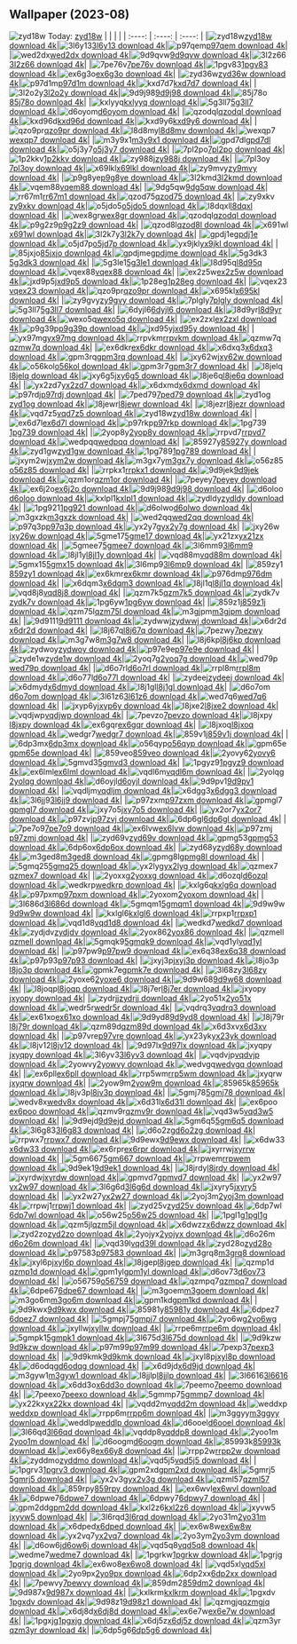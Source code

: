 ## Wallpaper (2023-08)
![zyd18w](https://w.wallhaven.cc/full/zy/wallhaven-zyd18w.jpg) Today: [zyd18w](https://th.wallhaven.cc/small/zy/zyd18w.jpg)
|      |      |      |
| :----: | :----: | :----: |
|![zyd18w](https://th.wallhaven.cc/small/zy/zyd18w.jpg)[zyd18w download 4k](https://wallhaven.cc/w/zyd18w)|![3l6y13](https://th.wallhaven.cc/small/3l/3l6y13.jpg)[3l6y13 download 4k](https://wallhaven.cc/w/3l6y13)|![p97qem](https://th.wallhaven.cc/small/p9/p97qem.jpg)[p97qem download 4k](https://wallhaven.cc/w/p97qem)|
|![wed2dx](https://th.wallhaven.cc/small/we/wed2dx.jpg)[wed2dx download 4k](https://wallhaven.cc/w/wed2dx)|![9d9qvw](https://th.wallhaven.cc/small/9d/9d9qvw.jpg)[9d9qvw download 4k](https://wallhaven.cc/w/9d9qvw)|![3l2z66](https://th.wallhaven.cc/small/3l/3l2z66.jpg)[3l2z66 download 4k](https://wallhaven.cc/w/3l2z66)|
|![7pe76v](https://th.wallhaven.cc/small/7p/7pe76v.jpg)[7pe76v download 4k](https://wallhaven.cc/w/7pe76v)|![1pgv83](https://th.wallhaven.cc/small/1p/1pgv83.jpg)[1pgv83 download 4k](https://wallhaven.cc/w/1pgv83)|![ex6g3o](https://th.wallhaven.cc/small/ex/ex6g3o.jpg)[ex6g3o download 4k](https://wallhaven.cc/w/ex6g3o)|
|![zyd36w](https://th.wallhaven.cc/small/zy/zyd36w.jpg)[zyd36w download 4k](https://wallhaven.cc/w/zyd36w)|![p97d1m](https://th.wallhaven.cc/small/p9/p97d1m.jpg)[p97d1m download 4k](https://wallhaven.cc/w/p97d1m)|![kxd7d7](https://th.wallhaven.cc/small/kx/kxd7d7.jpg)[kxd7d7 download 4k](https://wallhaven.cc/w/kxd7d7)|
|![3l2o2y](https://th.wallhaven.cc/small/3l/3l2o2y.jpg)[3l2o2y download 4k](https://wallhaven.cc/w/3l2o2y)|![9d9j98](https://th.wallhaven.cc/small/9d/9d9j98.jpg)[9d9j98 download 4k](https://wallhaven.cc/w/9d9j98)|![85j78o](https://th.wallhaven.cc/small/85/85j78o.jpg)[85j78o download 4k](https://wallhaven.cc/w/85j78o)|
|![kxlyyq](https://th.wallhaven.cc/small/kx/kxlyyq.jpg)[kxlyyq download 4k](https://wallhaven.cc/w/kxlyyq)|![5g3ll7](https://th.wallhaven.cc/small/5g/5g3ll7.jpg)[5g3ll7 download 4k](https://wallhaven.cc/w/5g3ll7)|![d6oyom](https://th.wallhaven.cc/small/d6/d6oyom.jpg)[d6oyom download 4k](https://wallhaven.cc/w/d6oyom)|
|![qzodql](https://th.wallhaven.cc/small/qz/qzodql.jpg)[qzodql download 4k](https://wallhaven.cc/w/qzodql)|![kxd96d](https://th.wallhaven.cc/small/kx/kxd96d.jpg)[kxd96d download 4k](https://wallhaven.cc/w/kxd96d)|![kxd9y6](https://th.wallhaven.cc/small/kx/kxd9y6.jpg)[kxd9y6 download 4k](https://wallhaven.cc/w/kxd9y6)|
|![qzo9pr](https://th.wallhaven.cc/small/qz/qzo9pr.jpg)[qzo9pr download 4k](https://wallhaven.cc/w/qzo9pr)|![l8d8my](https://th.wallhaven.cc/small/l8/l8d8my.jpg)[l8d8my download 4k](https://wallhaven.cc/w/l8d8my)|![wexqp7](https://th.wallhaven.cc/small/we/wexqp7.jpg)[wexqp7 download 4k](https://wallhaven.cc/w/wexqp7)|
|![m3y9x1](https://th.wallhaven.cc/small/m3/m3y9x1.jpg)[m3y9x1 download 4k](https://wallhaven.cc/w/m3y9x1)|![gpd7dl](https://th.wallhaven.cc/small/gp/gpd7dl.jpg)[gpd7dl download 4k](https://wallhaven.cc/w/gpd7dl)|![o5j3y7](https://th.wallhaven.cc/small/o5/o5j3y7.jpg)[o5j3y7 download 4k](https://wallhaven.cc/w/o5j3y7)|
|![7pl2po](https://th.wallhaven.cc/small/7p/7pl2po.jpg)[7pl2po download 4k](https://wallhaven.cc/w/7pl2po)|![1p2kkv](https://th.wallhaven.cc/small/1p/1p2kkv.jpg)[1p2kkv download 4k](https://wallhaven.cc/w/1p2kkv)|![zy988j](https://th.wallhaven.cc/small/zy/zy988j.jpg)[zy988j download 4k](https://wallhaven.cc/w/zy988j)|
|![7pl3oy](https://th.wallhaven.cc/small/7p/7pl3oy.jpg)[7pl3oy download 4k](https://wallhaven.cc/w/7pl3oy)|![x69lkl](https://th.wallhaven.cc/small/x6/x69lkl.jpg)[x69lkl download 4k](https://wallhaven.cc/w/x69lkl)|![zy9mvy](https://th.wallhaven.cc/small/zy/zy9mvy.jpg)[zy9mvy download 4k](https://wallhaven.cc/w/zy9mvy)|
|![p9g8ye](https://th.wallhaven.cc/small/p9/p9g8ye.jpg)[p9g8ye download 4k](https://wallhaven.cc/w/p9g8ye)|![3l2kmd](https://th.wallhaven.cc/small/3l/3l2kmd.jpg)[3l2kmd download 4k](https://wallhaven.cc/w/3l2kmd)|![vqem88](https://th.wallhaven.cc/small/vq/vqem88.jpg)[vqem88 download 4k](https://wallhaven.cc/w/vqem88)|
|![9dg5qw](https://th.wallhaven.cc/small/9d/9dg5qw.jpg)[9dg5qw download 4k](https://wallhaven.cc/w/9dg5qw)|![rr67m1](https://th.wallhaven.cc/small/rr/rr67m1.jpg)[rr67m1 download 4k](https://wallhaven.cc/w/rr67m1)|![qzod75](https://th.wallhaven.cc/small/qz/qzod75.jpg)[qzod75 download 4k](https://wallhaven.cc/w/qzod75)|
|![zy9xkv](https://th.wallhaven.cc/small/zy/zy9xkv.jpg)[zy9xkv download 4k](https://wallhaven.cc/w/zy9xkv)|![o5jdo5](https://th.wallhaven.cc/small/o5/o5jdo5.jpg)[o5jdo5 download 4k](https://wallhaven.cc/w/o5jdo5)|![l8dqxl](https://th.wallhaven.cc/small/l8/l8dqxl.jpg)[l8dqxl download 4k](https://wallhaven.cc/w/l8dqxl)|
|![wex8gr](https://th.wallhaven.cc/small/we/wex8gr.jpg)[wex8gr download 4k](https://wallhaven.cc/w/wex8gr)|![qzodql](https://th.wallhaven.cc/small/qz/qzodql.jpg)[qzodql download 4k](https://wallhaven.cc/w/qzodql)|![p9g2z9](https://th.wallhaven.cc/small/p9/p9g2z9.jpg)[p9g2z9 download 4k](https://wallhaven.cc/w/p9g2z9)|
|![qzod8l](https://th.wallhaven.cc/small/qz/qzod8l.jpg)[qzod8l download 4k](https://wallhaven.cc/w/qzod8l)|![x691wl](https://th.wallhaven.cc/small/x6/x691wl.jpg)[x691wl download 4k](https://wallhaven.cc/w/x691wl)|![3l2k7y](https://th.wallhaven.cc/small/3l/3l2k7y.jpg)[3l2k7y download 4k](https://wallhaven.cc/w/3l2k7y)|
|![gpdj1e](https://th.wallhaven.cc/small/gp/gpdj1e.jpg)[gpdj1e download 4k](https://wallhaven.cc/w/gpdj1e)|![o5jd7p](https://th.wallhaven.cc/small/o5/o5jd7p.jpg)[o5jd7p download 4k](https://wallhaven.cc/w/o5jd7p)|![yx9jkl](https://th.wallhaven.cc/small/yx/yx9jkl.jpg)[yx9jkl download 4k](https://wallhaven.cc/w/yx9jkl)|
|![85jxjo](https://th.wallhaven.cc/small/85/85jxjo.jpg)[85jxjo download 4k](https://wallhaven.cc/w/85jxjo)|![gpdjme](https://th.wallhaven.cc/small/gp/gpdjme.jpg)[gpdjme download 4k](https://wallhaven.cc/w/gpdjme)|![5g3dk3](https://th.wallhaven.cc/small/5g/5g3dk3.jpg)[5g3dk3 download 4k](https://wallhaven.cc/w/5g3dk3)|
|![5g3le1](https://th.wallhaven.cc/small/5g/5g3le1.jpg)[5g3le1 download 4k](https://wallhaven.cc/w/5g3le1)|![l8d95q](https://th.wallhaven.cc/small/l8/l8d95q.jpg)[l8d95q download 4k](https://wallhaven.cc/w/l8d95q)|![vqex88](https://th.wallhaven.cc/small/vq/vqex88.jpg)[vqex88 download 4k](https://wallhaven.cc/w/vqex88)|
|![ex2z5w](https://th.wallhaven.cc/small/ex/ex2z5w.jpg)[ex2z5w download 4k](https://wallhaven.cc/w/ex2z5w)|![jxd9p5](https://th.wallhaven.cc/small/jx/jxd9p5.jpg)[jxd9p5 download 4k](https://wallhaven.cc/w/jxd9p5)|![1p28eg](https://th.wallhaven.cc/small/1p/1p28eg.jpg)[1p28eg download 4k](https://wallhaven.cc/w/1p28eg)|
|![vqex23](https://th.wallhaven.cc/small/vq/vqex23.jpg)[vqex23 download 4k](https://wallhaven.cc/w/vqex23)|![qzo9pr](https://th.wallhaven.cc/small/qz/qzo9pr.jpg)[qzo9pr download 4k](https://wallhaven.cc/w/qzo9pr)|![x695kl](https://th.wallhaven.cc/small/x6/x695kl.jpg)[x695kl download 4k](https://wallhaven.cc/w/x695kl)|
|![zy9gvy](https://th.wallhaven.cc/small/zy/zy9gvy.jpg)[zy9gvy download 4k](https://wallhaven.cc/w/zy9gvy)|![7plgly](https://th.wallhaven.cc/small/7p/7plgly.jpg)[7plgly download 4k](https://wallhaven.cc/w/7plgly)|![5g3ll7](https://th.wallhaven.cc/small/5g/5g3ll7.jpg)[5g3ll7 download 4k](https://wallhaven.cc/w/5g3ll7)|
|![6dyjl6](https://th.wallhaven.cc/small/6d/6dyjl6.jpg)[6dyjl6 download 4k](https://wallhaven.cc/w/6dyjl6)|![l8d9yr](https://th.wallhaven.cc/small/l8/l8d9yr.jpg)[l8d9yr download 4k](https://wallhaven.cc/w/l8d9yr)|![wexo5q](https://th.wallhaven.cc/small/we/wexo5q.jpg)[wexo5q download 4k](https://wallhaven.cc/w/wexo5q)|
|![ex2zxl](https://th.wallhaven.cc/small/ex/ex2zxl.jpg)[ex2zxl download 4k](https://wallhaven.cc/w/ex2zxl)|![p9g39p](https://th.wallhaven.cc/small/p9/p9g39p.jpg)[p9g39p download 4k](https://wallhaven.cc/w/p9g39p)|![jxd95y](https://th.wallhaven.cc/small/jx/jxd95y.jpg)[jxd95y download 4k](https://wallhaven.cc/w/jxd95y)|
|![yx97mg](https://th.wallhaven.cc/small/yx/yx97mg.jpg)[yx97mg download 4k](https://wallhaven.cc/w/yx97mg)|![rrpvkm](https://th.wallhaven.cc/small/rr/rrpvkm.jpg)[rrpvkm download 4k](https://wallhaven.cc/w/rrpvkm)|![qzmw7q](https://th.wallhaven.cc/small/qz/qzmw7q.jpg)[qzmw7q download 4k](https://wallhaven.cc/w/qzmw7q)|
|![ex6dkr](https://th.wallhaven.cc/small/ex/ex6dkr.jpg)[ex6dkr download 4k](https://wallhaven.cc/w/ex6dkr)|![x6dxq3](https://th.wallhaven.cc/small/x6/x6dxq3.jpg)[x6dxq3 download 4k](https://wallhaven.cc/w/x6dxq3)|![gpm3rq](https://th.wallhaven.cc/small/gp/gpm3rq.jpg)[gpm3rq download 4k](https://wallhaven.cc/w/gpm3rq)|
|![jxy62w](https://th.wallhaven.cc/small/jx/jxy62w.jpg)[jxy62w download 4k](https://wallhaven.cc/w/jxy62w)|![o56kol](https://th.wallhaven.cc/small/o5/o56kol.jpg)[o56kol download 4k](https://wallhaven.cc/w/o56kol)|![gpm3r7](https://th.wallhaven.cc/small/gp/gpm3r7.jpg)[gpm3r7 download 4k](https://wallhaven.cc/w/gpm3r7)|
|![l8jelq](https://th.wallhaven.cc/small/l8/l8jelq.jpg)[l8jelq download 4k](https://wallhaven.cc/w/l8jelq)|![jxy6g5](https://th.wallhaven.cc/small/jx/jxy6g5.jpg)[jxy6g5 download 4k](https://wallhaven.cc/w/jxy6g5)|![l8je6q](https://th.wallhaven.cc/small/l8/l8je6q.jpg)[l8je6q download 4k](https://wallhaven.cc/w/l8je6q)|
|![yx2zd7](https://th.wallhaven.cc/small/yx/yx2zd7.jpg)[yx2zd7 download 4k](https://wallhaven.cc/w/yx2zd7)|![x6dxmd](https://th.wallhaven.cc/small/x6/x6dxmd.jpg)[x6dxmd download 4k](https://wallhaven.cc/w/x6dxmd)|![p97rdj](https://th.wallhaven.cc/small/p9/p97rdj.jpg)[p97rdj download 4k](https://wallhaven.cc/w/p97rdj)|
|![7ped79](https://th.wallhaven.cc/small/7p/7ped79.jpg)[7ped79 download 4k](https://wallhaven.cc/w/7ped79)|![zyd1og](https://th.wallhaven.cc/small/zy/zyd1og.jpg)[zyd1og download 4k](https://wallhaven.cc/w/zyd1og)|![l8jewr](https://th.wallhaven.cc/small/l8/l8jewr.jpg)[l8jewr download 4k](https://wallhaven.cc/w/l8jewr)|
|![l8jezr](https://th.wallhaven.cc/small/l8/l8jezr.jpg)[l8jezr download 4k](https://wallhaven.cc/w/l8jezr)|![vqd7z5](https://th.wallhaven.cc/small/vq/vqd7z5.jpg)[vqd7z5 download 4k](https://wallhaven.cc/w/vqd7z5)|![zyd18w](https://th.wallhaven.cc/small/zy/zyd18w.jpg)[zyd18w download 4k](https://wallhaven.cc/w/zyd18w)|
|![ex6d7l](https://th.wallhaven.cc/small/ex/ex6d7l.jpg)[ex6d7l download 4k](https://wallhaven.cc/w/ex6d7l)|![p97rkp](https://th.wallhaven.cc/small/p9/p97rkp.jpg)[p97rkp download 4k](https://wallhaven.cc/w/p97rkp)|![1pg739](https://th.wallhaven.cc/small/1p/1pg739.jpg)[1pg739 download 4k](https://wallhaven.cc/w/1pg739)|
|![2yop8y](https://th.wallhaven.cc/small/2y/2yop8y.jpg)[2yop8y download 4k](https://wallhaven.cc/w/2yop8y)|![rrpvd7](https://th.wallhaven.cc/small/rr/rrpvd7.jpg)[rrpvd7 download 4k](https://wallhaven.cc/w/rrpvd7)|![wedpqq](https://th.wallhaven.cc/small/we/wedpqq.jpg)[wedpqq download 4k](https://wallhaven.cc/w/wedpqq)|
|![85927y](https://th.wallhaven.cc/small/85/85927y.jpg)[85927y download 4k](https://wallhaven.cc/w/85927y)|![zyd1gw](https://th.wallhaven.cc/small/zy/zyd1gw.jpg)[zyd1gw download 4k](https://wallhaven.cc/w/zyd1gw)|![1pg789](https://th.wallhaven.cc/small/1p/1pg789.jpg)[1pg789 download 4k](https://wallhaven.cc/w/1pg789)|
|![jxym2w](https://th.wallhaven.cc/small/jx/jxym2w.jpg)[jxym2w download 4k](https://wallhaven.cc/w/jxym2w)|![m3gx7y](https://th.wallhaven.cc/small/m3/m3gx7y.jpg)[m3gx7y download 4k](https://wallhaven.cc/w/m3gx7y)|![o56z85](https://th.wallhaven.cc/small/o5/o56z85.jpg)[o56z85 download 4k](https://wallhaven.cc/w/o56z85)|
|![rrpkx1](https://th.wallhaven.cc/small/rr/rrpkx1.jpg)[rrpkx1 download 4k](https://wallhaven.cc/w/rrpkx1)|![9d9jek](https://th.wallhaven.cc/small/9d/9d9jek.jpg)[9d9jek download 4k](https://wallhaven.cc/w/9d9jek)|![qzm1or](https://th.wallhaven.cc/small/qz/qzm1or.jpg)[qzm1or download 4k](https://wallhaven.cc/w/qzm1or)|
|![7peyey](https://th.wallhaven.cc/small/7p/7peyey.jpg)[7peyey download 4k](https://wallhaven.cc/w/7peyey)|![ex6j2o](https://th.wallhaven.cc/small/ex/ex6j2o.jpg)[ex6j2o download 4k](https://wallhaven.cc/w/ex6j2o)|![9d9j98](https://th.wallhaven.cc/small/9d/9d9j98.jpg)[9d9j98 download 4k](https://wallhaven.cc/w/9d9j98)|
|![d6oloo](https://th.wallhaven.cc/small/d6/d6oloo.jpg)[d6oloo download 4k](https://wallhaven.cc/w/d6oloo)|![kxlpl1](https://th.wallhaven.cc/small/kx/kxlpl1.jpg)[kxlpl1 download 4k](https://wallhaven.cc/w/kxlpl1)|![zydldy](https://th.wallhaven.cc/small/zy/zydldy.jpg)[zydldy download 4k](https://wallhaven.cc/w/zydldy)|
|![1pg921](https://th.wallhaven.cc/small/1p/1pg921.jpg)[1pg921 download 4k](https://wallhaven.cc/w/1pg921)|![d6olwo](https://th.wallhaven.cc/small/d6/d6olwo.jpg)[d6olwo download 4k](https://wallhaven.cc/w/d6olwo)|![m3gxzk](https://th.wallhaven.cc/small/m3/m3gxzk.jpg)[m3gxzk download 4k](https://wallhaven.cc/w/m3gxzk)|
|![wed2qq](https://th.wallhaven.cc/small/we/wed2qq.jpg)[wed2qq download 4k](https://wallhaven.cc/w/wed2qq)|![p97q3p](https://th.wallhaven.cc/small/p9/p97q3p.jpg)[p97q3p download 4k](https://wallhaven.cc/w/p97q3p)|![yx2y7g](https://th.wallhaven.cc/small/yx/yx2y7g.jpg)[yx2y7g download 4k](https://wallhaven.cc/w/yx2y7g)|
|![jxy26w](https://th.wallhaven.cc/small/jx/jxy26w.jpg)[jxy26w download 4k](https://wallhaven.cc/w/jxy26w)|![5gme17](https://th.wallhaven.cc/small/5g/5gme17.jpg)[5gme17 download 4k](https://wallhaven.cc/w/5gme17)|![yx21zx](https://th.wallhaven.cc/small/yx/yx21zx.jpg)[yx21zx download 4k](https://wallhaven.cc/w/yx21zx)|
|![5gmee7](https://th.wallhaven.cc/small/5g/5gmee7.jpg)[5gmee7 download 4k](https://wallhaven.cc/w/5gmee7)|![3l6mm9](https://th.wallhaven.cc/small/3l/3l6mm9.jpg)[3l6mm9 download 4k](https://wallhaven.cc/w/3l6mm9)|![l8jl1y](https://th.wallhaven.cc/small/l8/l8jl1y.jpg)[l8jl1y download 4k](https://wallhaven.cc/w/l8jl1y)|
|![vqd88m](https://th.wallhaven.cc/small/vq/vqd88m.jpg)[vqd88m download 4k](https://wallhaven.cc/w/vqd88m)|![5gmx15](https://th.wallhaven.cc/small/5g/5gmx15.jpg)[5gmx15 download 4k](https://wallhaven.cc/w/5gmx15)|![3l6mp9](https://th.wallhaven.cc/small/3l/3l6mp9.jpg)[3l6mp9 download 4k](https://wallhaven.cc/w/3l6mp9)|
|![859zy1](https://th.wallhaven.cc/small/85/859zy1.jpg)[859zy1 download 4k](https://wallhaven.cc/w/859zy1)|![ex6kmr](https://th.wallhaven.cc/small/ex/ex6kmr.jpg)[ex6kmr download 4k](https://wallhaven.cc/w/ex6kmr)|![p976dm](https://th.wallhaven.cc/small/p9/p976dm.jpg)[p976dm download 4k](https://wallhaven.cc/w/p976dm)|
|![x6dqm3](https://th.wallhaven.cc/small/x6/x6dqm3.jpg)[x6dqm3 download 4k](https://wallhaven.cc/w/x6dqm3)|![l8jl1q](https://th.wallhaven.cc/small/l8/l8jl1q.jpg)[l8jl1q download 4k](https://wallhaven.cc/w/l8jl1q)|![vqd8j8](https://th.wallhaven.cc/small/vq/vqd8j8.jpg)[vqd8j8 download 4k](https://wallhaven.cc/w/vqd8j8)|
|![qzm7k5](https://th.wallhaven.cc/small/qz/qzm7k5.jpg)[qzm7k5 download 4k](https://wallhaven.cc/w/qzm7k5)|![zydk7v](https://th.wallhaven.cc/small/zy/zydk7v.jpg)[zydk7v download 4k](https://wallhaven.cc/w/zydk7v)|![1pg6yw](https://th.wallhaven.cc/small/1p/1pg6yw.jpg)[1pg6yw download 4k](https://wallhaven.cc/w/1pg6yw)|
|![859z1j](https://th.wallhaven.cc/small/85/859z1j.jpg)[859z1j download 4k](https://wallhaven.cc/w/859z1j)|![qzm75l](https://th.wallhaven.cc/small/qz/qzm75l.jpg)[qzm75l download 4k](https://wallhaven.cc/w/qzm75l)|![m3gjpm](https://th.wallhaven.cc/small/m3/m3gjpm.jpg)[m3gjpm download 4k](https://wallhaven.cc/w/m3gjpm)|
|![9d9111](https://th.wallhaven.cc/small/9d/9d9111.jpg)[9d9111 download 4k](https://wallhaven.cc/w/9d9111)|![zydwwj](https://th.wallhaven.cc/small/zy/zydwwj.jpg)[zydwwj download 4k](https://wallhaven.cc/w/zydwwj)|![x6dr2d](https://th.wallhaven.cc/small/x6/x6dr2d.jpg)[x6dr2d download 4k](https://wallhaven.cc/w/x6dr2d)|
|![l8j67q](https://th.wallhaven.cc/small/l8/l8j67q.jpg)[l8j67q download 4k](https://wallhaven.cc/w/l8j67q)|![7pezwy](https://th.wallhaven.cc/small/7p/7pezwy.jpg)[7pezwy download 4k](https://wallhaven.cc/w/7pezwy)|![m3g7w8](https://th.wallhaven.cc/small/m3/m3g7w8.jpg)[m3g7w8 download 4k](https://wallhaven.cc/w/m3g7w8)|
|![l8j6kp](https://th.wallhaven.cc/small/l8/l8j6kp.jpg)[l8j6kp download 4k](https://wallhaven.cc/w/l8j6kp)|![zydwoy](https://th.wallhaven.cc/small/zy/zydwoy.jpg)[zydwoy download 4k](https://wallhaven.cc/w/zydwoy)|![p97e9e](https://th.wallhaven.cc/small/p9/p97e9e.jpg)[p97e9e download 4k](https://wallhaven.cc/w/p97e9e)|
|![zyde1w](https://th.wallhaven.cc/small/zy/zyde1w.jpg)[zyde1w download 4k](https://wallhaven.cc/w/zyde1w)|![2yoq7g](https://th.wallhaven.cc/small/2y/2yoq7g.jpg)[2yoq7g download 4k](https://wallhaven.cc/w/2yoq7g)|![wed79p](https://th.wallhaven.cc/small/we/wed79p.jpg)[wed79p download 4k](https://wallhaven.cc/w/wed79p)|
|![d6o7rl](https://th.wallhaven.cc/small/d6/d6o7rl.jpg)[d6o7rl download 4k](https://wallhaven.cc/w/d6o7rl)|![rrpl8m](https://th.wallhaven.cc/small/rr/rrpl8m.jpg)[rrpl8m download 4k](https://wallhaven.cc/w/rrpl8m)|![d6o77l](https://th.wallhaven.cc/small/d6/d6o77l.jpg)[d6o77l download 4k](https://wallhaven.cc/w/d6o77l)|
|![zydeej](https://th.wallhaven.cc/small/zy/zydeej.jpg)[zydeej download 4k](https://wallhaven.cc/w/zydeej)|![x6dmyd](https://th.wallhaven.cc/small/x6/x6dmyd.jpg)[x6dmyd download 4k](https://wallhaven.cc/w/x6dmyd)|![l8j1gl](https://th.wallhaven.cc/small/l8/l8j1gl.jpg)[l8j1gl download 4k](https://wallhaven.cc/w/l8j1gl)|
|![d6o7om](https://th.wallhaven.cc/small/d6/d6o7om.jpg)[d6o7om download 4k](https://wallhaven.cc/w/d6o7om)|![3l61z6](https://th.wallhaven.cc/small/3l/3l61z6.jpg)[3l61z6 download 4k](https://wallhaven.cc/w/3l61z6)|![wed7q6](https://th.wallhaven.cc/small/we/wed7q6.jpg)[wed7q6 download 4k](https://wallhaven.cc/w/wed7q6)|
|![jxyp6y](https://th.wallhaven.cc/small/jx/jxyp6y.jpg)[jxyp6y download 4k](https://wallhaven.cc/w/jxyp6y)|![l8jxe2](https://th.wallhaven.cc/small/l8/l8jxe2.jpg)[l8jxe2 download 4k](https://wallhaven.cc/w/l8jxe2)|![vqdjwp](https://th.wallhaven.cc/small/vq/vqdjwp.jpg)[vqdjwp download 4k](https://wallhaven.cc/w/vqdjwp)|
|![7pevzo](https://th.wallhaven.cc/small/7p/7pevzo.jpg)[7pevzo download 4k](https://wallhaven.cc/w/7pevzo)|![l8jxpy](https://th.wallhaven.cc/small/l8/l8jxpy.jpg)[l8jxpy download 4k](https://wallhaven.cc/w/l8jxpy)|![ex6gqr](https://th.wallhaven.cc/small/ex/ex6gqr.jpg)[ex6gqr download 4k](https://wallhaven.cc/w/ex6gqr)|
|![l8jxoq](https://th.wallhaven.cc/small/l8/l8jxoq.jpg)[l8jxoq download 4k](https://wallhaven.cc/w/l8jxoq)|![wedgr7](https://th.wallhaven.cc/small/we/wedgr7.jpg)[wedgr7 download 4k](https://wallhaven.cc/w/wedgr7)|![859v1j](https://th.wallhaven.cc/small/85/859v1j.jpg)[859v1j download 4k](https://wallhaven.cc/w/859v1j)|
|![6dp3mx](https://th.wallhaven.cc/small/6d/6dp3mx.jpg)[6dp3mx download 4k](https://wallhaven.cc/w/6dp3mx)|![o56qyp](https://th.wallhaven.cc/small/o5/o56qyp.jpg)[o56qyp download 4k](https://wallhaven.cc/w/o56qyp)|![gpm65e](https://th.wallhaven.cc/small/gp/gpm65e.jpg)[gpm65e download 4k](https://wallhaven.cc/w/gpm65e)|
|![859veo](https://th.wallhaven.cc/small/85/859veo.jpg)[859veo download 4k](https://wallhaven.cc/w/859veo)|![2yovy6](https://th.wallhaven.cc/small/2y/2yovy6.jpg)[2yovy6 download 4k](https://wallhaven.cc/w/2yovy6)|![5gmvd3](https://th.wallhaven.cc/small/5g/5gmvd3.jpg)[5gmvd3 download 4k](https://wallhaven.cc/w/5gmvd3)|
|![1pgyz9](https://th.wallhaven.cc/small/1p/1pgyz9.jpg)[1pgyz9 download 4k](https://wallhaven.cc/w/1pgyz9)|![ex6lml](https://th.wallhaven.cc/small/ex/ex6lml.jpg)[ex6lml download 4k](https://wallhaven.cc/w/ex6lml)|![vqdl6m](https://th.wallhaven.cc/small/vq/vqdl6m.jpg)[vqdl6m download 4k](https://wallhaven.cc/w/vqdl6m)|
|![2yolqg](https://th.wallhaven.cc/small/2y/2yolqg.jpg)[2yolqg download 4k](https://wallhaven.cc/w/2yolqg)|![d6oyjl](https://th.wallhaven.cc/small/d6/d6oyjl.jpg)[d6oyjl download 4k](https://wallhaven.cc/w/d6oyjl)|![9d9pv1](https://th.wallhaven.cc/small/9d/9d9pv1.jpg)[9d9pv1 download 4k](https://wallhaven.cc/w/9d9pv1)|
|![vqdljm](https://th.wallhaven.cc/small/vq/vqdljm.jpg)[vqdljm download 4k](https://wallhaven.cc/w/vqdljm)|![x6dgg3](https://th.wallhaven.cc/small/x6/x6dgg3.jpg)[x6dgg3 download 4k](https://wallhaven.cc/w/x6dgg3)|![3l6jj9](https://th.wallhaven.cc/small/3l/3l6jj9.jpg)[3l6jj9 download 4k](https://wallhaven.cc/w/3l6jj9)|
|![p97zxm](https://th.wallhaven.cc/small/p9/p97zxm.jpg)[p97zxm download 4k](https://wallhaven.cc/w/p97zxm)|![gpmgl7](https://th.wallhaven.cc/small/gp/gpmgl7.jpg)[gpmgl7 download 4k](https://wallhaven.cc/w/gpmgl7)|![jxy7o5](https://th.wallhaven.cc/small/jx/jxy7o5.jpg)[jxy7o5 download 4k](https://wallhaven.cc/w/jxy7o5)|
|![yx2or7](https://th.wallhaven.cc/small/yx/yx2or7.jpg)[yx2or7 download 4k](https://wallhaven.cc/w/yx2or7)|![p97zvj](https://th.wallhaven.cc/small/p9/p97zvj.jpg)[p97zvj download 4k](https://wallhaven.cc/w/p97zvj)|![6dp6gl](https://th.wallhaven.cc/small/6d/6dp6gl.jpg)[6dp6gl download 4k](https://wallhaven.cc/w/6dp6gl)|
|![7pe7o9](https://th.wallhaven.cc/small/7p/7pe7o9.jpg)[7pe7o9 download 4k](https://wallhaven.cc/w/7pe7o9)|![ex6lvw](https://th.wallhaven.cc/small/ex/ex6lvw.jpg)[ex6lvw download 4k](https://wallhaven.cc/w/ex6lvw)|![p97zmj](https://th.wallhaven.cc/small/p9/p97zmj.jpg)[p97zmj download 4k](https://wallhaven.cc/w/p97zmj)|
|![zyd69v](https://th.wallhaven.cc/small/zy/zyd69v.jpg)[zyd69v download 4k](https://wallhaven.cc/w/zyd69v)|![gpmg53](https://th.wallhaven.cc/small/gp/gpmg53.jpg)[gpmg53 download 4k](https://wallhaven.cc/w/gpmg53)|![6dp6ox](https://th.wallhaven.cc/small/6d/6dp6ox.jpg)[6dp6ox download 4k](https://wallhaven.cc/w/6dp6ox)|
|![zyd68y](https://th.wallhaven.cc/small/zy/zyd68y.jpg)[zyd68y download 4k](https://wallhaven.cc/w/zyd68y)|![m3ged8](https://th.wallhaven.cc/small/m3/m3ged8.jpg)[m3ged8 download 4k](https://wallhaven.cc/w/m3ged8)|![gpmg8l](https://th.wallhaven.cc/small/gp/gpmg8l.jpg)[gpmg8l download 4k](https://wallhaven.cc/w/gpmg8l)|
|![5gmq25](https://th.wallhaven.cc/small/5g/5gmq25.jpg)[5gmq25 download 4k](https://wallhaven.cc/w/5gmq25)|![yx2lyg](https://th.wallhaven.cc/small/yx/yx2lyg.jpg)[yx2lyg download 4k](https://wallhaven.cc/w/yx2lyg)|![qzmex7](https://th.wallhaven.cc/small/qz/qzmex7.jpg)[qzmex7 download 4k](https://wallhaven.cc/w/qzmex7)|
|![2yoxxg](https://th.wallhaven.cc/small/2y/2yoxxg.jpg)[2yoxxg download 4k](https://wallhaven.cc/w/2yoxxg)|![d6ozql](https://th.wallhaven.cc/small/d6/d6ozql.jpg)[d6ozql download 4k](https://wallhaven.cc/w/d6ozql)|![wedkrp](https://th.wallhaven.cc/small/we/wedkrp.jpg)[wedkrp download 4k](https://wallhaven.cc/w/wedkrp)|
|![kxlg6q](https://th.wallhaven.cc/small/kx/kxlg6q.jpg)[kxlg6q download 4k](https://wallhaven.cc/w/kxlg6q)|![p97pxm](https://th.wallhaven.cc/small/p9/p97pxm.jpg)[p97pxm download 4k](https://wallhaven.cc/w/p97pxm)|![2yoxom](https://th.wallhaven.cc/small/2y/2yoxom.jpg)[2yoxom download 4k](https://wallhaven.cc/w/2yoxom)|
|![3l686d](https://th.wallhaven.cc/small/3l/3l686d.jpg)[3l686d download 4k](https://wallhaven.cc/w/3l686d)|![5gmqm1](https://th.wallhaven.cc/small/5g/5gmqm1.jpg)[5gmqm1 download 4k](https://wallhaven.cc/w/5gmqm1)|![9d9w9w](https://th.wallhaven.cc/small/9d/9d9w9w.jpg)[9d9w9w download 4k](https://wallhaven.cc/w/9d9w9w)|
|![kxlgl6](https://th.wallhaven.cc/small/kx/kxlgl6.jpg)[kxlgl6 download 4k](https://wallhaven.cc/w/kxlgl6)|![rrpxp1](https://th.wallhaven.cc/small/rr/rrpxp1.jpg)[rrpxp1 download 4k](https://wallhaven.cc/w/rrpxp1)|![vqd1d8](https://th.wallhaven.cc/small/vq/vqd1d8.jpg)[vqd1d8 download 4k](https://wallhaven.cc/w/vqd1d8)|
|![wedkd7](https://th.wallhaven.cc/small/we/wedkd7.jpg)[wedkd7 download 4k](https://wallhaven.cc/w/wedkd7)|![zydjdv](https://th.wallhaven.cc/small/zy/zydjdv.jpg)[zydjdv download 4k](https://wallhaven.cc/w/zydjdv)|![2yox86](https://th.wallhaven.cc/small/2y/2yox86.jpg)[2yox86 download 4k](https://wallhaven.cc/w/2yox86)|
|![qzmell](https://th.wallhaven.cc/small/qz/qzmell.jpg)[qzmell download 4k](https://wallhaven.cc/w/qzmell)|![5gmqk9](https://th.wallhaven.cc/small/5g/5gmqk9.jpg)[5gmqk9 download 4k](https://wallhaven.cc/w/5gmqk9)|![vqd1yl](https://th.wallhaven.cc/small/vq/vqd1yl.jpg)[vqd1yl download 4k](https://wallhaven.cc/w/vqd1yl)|
|![p97pw9](https://th.wallhaven.cc/small/p9/p97pw9.jpg)[p97pw9 download 4k](https://wallhaven.cc/w/p97pw9)|![ex6q38](https://th.wallhaven.cc/small/ex/ex6q38.jpg)[ex6q38 download 4k](https://wallhaven.cc/w/ex6q38)|![p97p93](https://th.wallhaven.cc/small/p9/p97p93.jpg)[p97p93 download 4k](https://wallhaven.cc/w/p97p93)|
|![jxyj3p](https://th.wallhaven.cc/small/jx/jxyj3p.jpg)[jxyj3p download 4k](https://wallhaven.cc/w/jxyj3p)|![l8jo3p](https://th.wallhaven.cc/small/l8/l8jo3p.jpg)[l8jo3p download 4k](https://wallhaven.cc/w/l8jo3p)|![gpmk7e](https://th.wallhaven.cc/small/gp/gpmk7e.jpg)[gpmk7e download 4k](https://wallhaven.cc/w/gpmk7e)|
|![3l68zy](https://th.wallhaven.cc/small/3l/3l68zy.jpg)[3l68zy download 4k](https://wallhaven.cc/w/3l68zy)|![2yoxe6](https://th.wallhaven.cc/small/2y/2yoxe6.jpg)[2yoxe6 download 4k](https://wallhaven.cc/w/2yoxe6)|![9d9w68](https://th.wallhaven.cc/small/9d/9d9w68.jpg)[9d9w68 download 4k](https://wallhaven.cc/w/9d9w68)|
|![l8joqp](https://th.wallhaven.cc/small/l8/l8joqp.jpg)[l8joqp download 4k](https://wallhaven.cc/w/l8joqp)|![l8j7er](https://th.wallhaven.cc/small/l8/l8j7er.jpg)[l8j7er download 4k](https://wallhaven.cc/w/l8j7er)|![jxyopy](https://th.wallhaven.cc/small/jx/jxyopy.jpg)[jxyopy download 4k](https://wallhaven.cc/w/jxyopy)|
|![zydrjj](https://th.wallhaven.cc/small/zy/zydrjj.jpg)[zydrjj download 4k](https://wallhaven.cc/w/zydrjj)|![2yo51x](https://th.wallhaven.cc/small/2y/2yo51x.jpg)[2yo51x download 4k](https://wallhaven.cc/w/2yo51x)|![wedr5r](https://th.wallhaven.cc/small/we/wedr5r.jpg)[wedr5r download 4k](https://wallhaven.cc/w/wedr5r)|
|![vqdrq3](https://th.wallhaven.cc/small/vq/vqdrq3.jpg)[vqdrq3 download 4k](https://wallhaven.cc/w/vqdrq3)|![ex61xo](https://th.wallhaven.cc/small/ex/ex61xo.jpg)[ex61xo download 4k](https://wallhaven.cc/w/ex61xo)|![9d9yd8](https://th.wallhaven.cc/small/9d/9d9yd8.jpg)[9d9yd8 download 4k](https://wallhaven.cc/w/9d9yd8)|
|![l8j79r](https://th.wallhaven.cc/small/l8/l8j79r.jpg)[l8j79r download 4k](https://wallhaven.cc/w/l8j79r)|![qzm89d](https://th.wallhaven.cc/small/qz/qzm89d.jpg)[qzm89d download 4k](https://wallhaven.cc/w/qzm89d)|![x6d3xv](https://th.wallhaven.cc/small/x6/x6d3xv.jpg)[x6d3xv download 4k](https://wallhaven.cc/w/x6d3xv)|
|![p97vre](https://th.wallhaven.cc/small/p9/p97vre.jpg)[p97vre download 4k](https://wallhaven.cc/w/p97vre)|![yx23yk](https://th.wallhaven.cc/small/yx/yx23yk.jpg)[yx23yk download 4k](https://wallhaven.cc/w/yx23yk)|![l8jv12](https://th.wallhaven.cc/small/l8/l8jv12.jpg)[l8jv12 download 4k](https://wallhaven.cc/w/l8jv12)|
|![9d97lx](https://th.wallhaven.cc/small/9d/9d97lx.jpg)[9d97lx download 4k](https://wallhaven.cc/w/9d97lx)|![jxyqpy](https://th.wallhaven.cc/small/jx/jxyqpy.jpg)[jxyqpy download 4k](https://wallhaven.cc/w/jxyqpy)|![3l6yv3](https://th.wallhaven.cc/small/3l/3l6yv3.jpg)[3l6yv3 download 4k](https://wallhaven.cc/w/3l6yv3)|
|![vqdvjp](https://th.wallhaven.cc/small/vq/vqdvjp.jpg)[vqdvjp download 4k](https://wallhaven.cc/w/vqdvjp)|![2yowvy](https://th.wallhaven.cc/small/2y/2yowvy.jpg)[2yowvy download 4k](https://wallhaven.cc/w/2yowvy)|![wedvgq](https://th.wallhaven.cc/small/we/wedvgq.jpg)[wedvgq download 4k](https://wallhaven.cc/w/wedvgq)|
|![ex6pll](https://th.wallhaven.cc/small/ex/ex6pll.jpg)[ex6pll download 4k](https://wallhaven.cc/w/ex6pll)|![rrp5wm](https://th.wallhaven.cc/small/rr/rrp5wm.jpg)[rrp5wm download 4k](https://wallhaven.cc/w/rrp5wm)|![jxyqrw](https://th.wallhaven.cc/small/jx/jxyqrw.jpg)[jxyqrw download 4k](https://wallhaven.cc/w/jxyqrw)|
|![2yow9m](https://th.wallhaven.cc/small/2y/2yow9m.jpg)[2yow9m download 4k](https://wallhaven.cc/w/2yow9m)|![85965k](https://th.wallhaven.cc/small/85/85965k.jpg)[85965k download 4k](https://wallhaven.cc/w/85965k)|![l8jv3p](https://th.wallhaven.cc/small/l8/l8jv3p.jpg)[l8jv3p download 4k](https://wallhaven.cc/w/l8jv3p)|
|![5gmj78](https://th.wallhaven.cc/small/5g/5gmj78.jpg)[5gmj78 download 4k](https://wallhaven.cc/w/5gmj78)|![wedv8x](https://th.wallhaven.cc/small/we/wedv8x.jpg)[wedv8x download 4k](https://wallhaven.cc/w/wedv8x)|![x6d31l](https://th.wallhaven.cc/small/x6/x6d31l.jpg)[x6d31l download 4k](https://wallhaven.cc/w/x6d31l)|
|![ex6poo](https://th.wallhaven.cc/small/ex/ex6poo.jpg)[ex6poo download 4k](https://wallhaven.cc/w/ex6poo)|![qzmv9r](https://th.wallhaven.cc/small/qz/qzmv9r.jpg)[qzmv9r download 4k](https://wallhaven.cc/w/qzmv9r)|![vqd3w5](https://th.wallhaven.cc/small/vq/vqd3w5.jpg)[vqd3w5 download 4k](https://wallhaven.cc/w/vqd3w5)|
|![9d9ejd](https://th.wallhaven.cc/small/9d/9d9ejd.jpg)[9d9ejd download 4k](https://wallhaven.cc/w/9d9ejd)|![5gm6q5](https://th.wallhaven.cc/small/5g/5gm6q5.jpg)[5gm6q5 download 4k](https://wallhaven.cc/w/5gm6q5)|![3l6g83](https://th.wallhaven.cc/small/3l/3l6g83.jpg)[3l6g83 download 4k](https://wallhaven.cc/w/3l6g83)|
|![d6o2zg](https://th.wallhaven.cc/small/d6/d6o2zg.jpg)[d6o2zg download 4k](https://wallhaven.cc/w/d6o2zg)|![rrpwx7](https://th.wallhaven.cc/small/rr/rrpwx7.jpg)[rrpwx7 download 4k](https://wallhaven.cc/w/rrpwx7)|![9d9ewx](https://th.wallhaven.cc/small/9d/9d9ewx.jpg)[9d9ewx download 4k](https://wallhaven.cc/w/9d9ewx)|
|![x6dw33](https://th.wallhaven.cc/small/x6/x6dw33.jpg)[x6dw33 download 4k](https://wallhaven.cc/w/x6dw33)|![ex6rpr](https://th.wallhaven.cc/small/ex/ex6rpr.jpg)[ex6rpr download 4k](https://wallhaven.cc/w/ex6rpr)|![jxyrrw](https://th.wallhaven.cc/small/jx/jxyrrw.jpg)[jxyrrw download 4k](https://wallhaven.cc/w/jxyrrw)|
|![5gm667](https://th.wallhaven.cc/small/5g/5gm667.jpg)[5gm667 download 4k](https://wallhaven.cc/w/5gm667)|![rrpwem](https://th.wallhaven.cc/small/rr/rrpwem.jpg)[rrpwem download 4k](https://wallhaven.cc/w/rrpwem)|![9d9ek1](https://th.wallhaven.cc/small/9d/9d9ek1.jpg)[9d9ek1 download 4k](https://wallhaven.cc/w/9d9ek1)|
|![l8jrdy](https://th.wallhaven.cc/small/l8/l8jrdy.jpg)[l8jrdy download 4k](https://wallhaven.cc/w/l8jrdy)|![jxyrdw](https://th.wallhaven.cc/small/jx/jxyrdw.jpg)[jxyrdw download 4k](https://wallhaven.cc/w/jxyrdw)|![gpmvd7](https://th.wallhaven.cc/small/gp/gpmvd7.jpg)[gpmvd7 download 4k](https://wallhaven.cc/w/gpmvd7)|
|![yx2w97](https://th.wallhaven.cc/small/yx/yx2w97.jpg)[yx2w97 download 4k](https://wallhaven.cc/w/yx2w97)|![3l6g6d](https://th.wallhaven.cc/small/3l/3l6g6d.jpg)[3l6g6d download 4k](https://wallhaven.cc/w/3l6g6d)|![jxyry5](https://th.wallhaven.cc/small/jx/jxyry5.jpg)[jxyry5 download 4k](https://wallhaven.cc/w/jxyry5)|
|![yx2w27](https://th.wallhaven.cc/small/yx/yx2w27.jpg)[yx2w27 download 4k](https://wallhaven.cc/w/yx2w27)|![2yoj3m](https://th.wallhaven.cc/small/2y/2yoj3m.jpg)[2yoj3m download 4k](https://wallhaven.cc/w/2yoj3m)|![rrpwj1](https://th.wallhaven.cc/small/rr/rrpwj1.jpg)[rrpwj1 download 4k](https://wallhaven.cc/w/rrpwj1)|
|![zyd25v](https://th.wallhaven.cc/small/zy/zyd25v.jpg)[zyd25v download 4k](https://wallhaven.cc/w/zyd25v)|![6dp7wl](https://th.wallhaven.cc/small/6d/6dp7wl.jpg)[6dp7wl download 4k](https://wallhaven.cc/w/6dp7wl)|![o56w25](https://th.wallhaven.cc/small/o5/o56w25.jpg)[o56w25 download 4k](https://wallhaven.cc/w/o56w25)|
|![1pgl1g](https://th.wallhaven.cc/small/1p/1pgl1g.jpg)[1pgl1g download 4k](https://wallhaven.cc/w/1pgl1g)|![qzm5jl](https://th.wallhaven.cc/small/qz/qzm5jl.jpg)[qzm5jl download 4k](https://wallhaven.cc/w/qzm5jl)|![x6dwzz](https://th.wallhaven.cc/small/x6/x6dwzz.jpg)[x6dwzz download 4k](https://wallhaven.cc/w/x6dwzz)|
|![zyd2zo](https://th.wallhaven.cc/small/zy/zyd2zo.jpg)[zyd2zo download 4k](https://wallhaven.cc/w/zyd2zo)|![2yojyx](https://th.wallhaven.cc/small/2y/2yojyx.jpg)[2yojyx download 4k](https://wallhaven.cc/w/2yojyx)|![d6o26m](https://th.wallhaven.cc/small/d6/d6o26m.jpg)[d6o26m download 4k](https://wallhaven.cc/w/d6o26m)|
|![vqd39l](https://th.wallhaven.cc/small/vq/vqd39l.jpg)[vqd39l download 4k](https://wallhaven.cc/w/vqd39l)|![zyd28o](https://th.wallhaven.cc/small/zy/zyd28o.jpg)[zyd28o download 4k](https://wallhaven.cc/w/zyd28o)|![p97583](https://th.wallhaven.cc/small/p9/p97583.jpg)[p97583 download 4k](https://wallhaven.cc/w/p97583)|
|![m3grq8](https://th.wallhaven.cc/small/m3/m3grq8.jpg)[m3grq8 download 4k](https://wallhaven.cc/w/m3grq8)|![jxyl6p](https://th.wallhaven.cc/small/jx/jxyl6p.jpg)[jxyl6p download 4k](https://wallhaven.cc/w/jxyl6p)|![l8jgep](https://th.wallhaven.cc/small/l8/l8jgep.jpg)[l8jgep download 4k](https://wallhaven.cc/w/l8jgep)|
|![qzmp1d](https://th.wallhaven.cc/small/qz/qzmp1d.jpg)[qzmp1d download 4k](https://wallhaven.cc/w/qzmp1d)|![gpm1yl](https://th.wallhaven.cc/small/gp/gpm1yl.jpg)[gpm1yl download 4k](https://wallhaven.cc/w/gpm1yl)|![d6ov73](https://th.wallhaven.cc/small/d6/d6ov73.jpg)[d6ov73 download 4k](https://wallhaven.cc/w/d6ov73)|
|![o56759](https://th.wallhaven.cc/small/o5/o56759.jpg)[o56759 download 4k](https://wallhaven.cc/w/o56759)|![qzmpq7](https://th.wallhaven.cc/small/qz/qzmpq7.jpg)[qzmpq7 download 4k](https://wallhaven.cc/w/qzmpq7)|![6dpe67](https://th.wallhaven.cc/small/6d/6dpe67.jpg)[6dpe67 download 4k](https://wallhaven.cc/w/6dpe67)|
|![m3goem](https://th.wallhaven.cc/small/m3/m3goem.jpg)[m3goem download 4k](https://wallhaven.cc/w/m3goem)|![m3go6m](https://th.wallhaven.cc/small/m3/m3go6m.jpg)[m3go6m download 4k](https://wallhaven.cc/w/m3go6m)|![gpm1kd](https://th.wallhaven.cc/small/gp/gpm1kd.jpg)[gpm1kd download 4k](https://wallhaven.cc/w/gpm1kd)|
|![9d9kwx](https://th.wallhaven.cc/small/9d/9d9kwx.jpg)[9d9kwx download 4k](https://wallhaven.cc/w/9d9kwx)|![85981y](https://th.wallhaven.cc/small/85/85981y.jpg)[85981y download 4k](https://wallhaven.cc/w/85981y)|![6dpez7](https://th.wallhaven.cc/small/6d/6dpez7.jpg)[6dpez7 download 4k](https://wallhaven.cc/w/6dpez7)|
|![5gmpj7](https://th.wallhaven.cc/small/5g/5gmpj7.jpg)[5gmpj7 download 4k](https://wallhaven.cc/w/5gmpj7)|![2yo6wg](https://th.wallhaven.cc/small/2y/2yo6wg.jpg)[2yo6wg download 4k](https://wallhaven.cc/w/2yo6wg)|![jxyllw](https://th.wallhaven.cc/small/jx/jxyllw.jpg)[jxyllw download 4k](https://wallhaven.cc/w/jxyllw)|
|![rrpe6m](https://th.wallhaven.cc/small/rr/rrpe6m.jpg)[rrpe6m download 4k](https://wallhaven.cc/w/rrpe6m)|![5gmpk1](https://th.wallhaven.cc/small/5g/5gmpk1.jpg)[5gmpk1 download 4k](https://wallhaven.cc/w/5gmpk1)|![3l675d](https://th.wallhaven.cc/small/3l/3l675d.jpg)[3l675d download 4k](https://wallhaven.cc/w/3l675d)|
|![9d9kzw](https://th.wallhaven.cc/small/9d/9d9kzw.jpg)[9d9kzw download 4k](https://wallhaven.cc/w/9d9kzw)|![p97m99](https://th.wallhaven.cc/small/p9/p97m99.jpg)[p97m99 download 4k](https://wallhaven.cc/w/p97m99)|![7pexp3](https://th.wallhaven.cc/small/7p/7pexp3.jpg)[7pexp3 download 4k](https://wallhaven.cc/w/7pexp3)|
|![9d9kmk](https://th.wallhaven.cc/small/9d/9d9kmk.jpg)[9d9kmk download 4k](https://wallhaven.cc/w/9d9kmk)|![jxyl8p](https://th.wallhaven.cc/small/jx/jxyl8p.jpg)[jxyl8p download 4k](https://wallhaven.cc/w/jxyl8p)|![d6odqg](https://th.wallhaven.cc/small/d6/d6odqg.jpg)[d6odqg download 4k](https://wallhaven.cc/w/d6odqg)|
|![x6d9jd](https://th.wallhaven.cc/small/x6/x6d9jd.jpg)[x6d9jd download 4k](https://wallhaven.cc/w/x6d9jd)|![m3gyw1](https://th.wallhaven.cc/small/m3/m3gyw1.jpg)[m3gyw1 download 4k](https://wallhaven.cc/w/m3gyw1)|![l8jjlp](https://th.wallhaven.cc/small/l8/l8jjlp.jpg)[l8jjlp download 4k](https://wallhaven.cc/w/l8jjlp)|
|![3l6616](https://th.wallhaven.cc/small/3l/3l6616.jpg)[3l6616 download 4k](https://wallhaven.cc/w/3l6616)|![x6dd3o](https://th.wallhaven.cc/small/x6/x6dd3o.jpg)[x6dd3o download 4k](https://wallhaven.cc/w/x6dd3o)|![7peemo](https://th.wallhaven.cc/small/7p/7peemo.jpg)[7peemo download 4k](https://wallhaven.cc/w/7peemo)|
|![7peexo](https://th.wallhaven.cc/small/7p/7peexo.jpg)[7peexo download 4k](https://wallhaven.cc/w/7peexo)|![5gmmp7](https://th.wallhaven.cc/small/5g/5gmmp7.jpg)[5gmmp7 download 4k](https://wallhaven.cc/w/5gmmp7)|![yx22kx](https://th.wallhaven.cc/small/yx/yx22kx.jpg)[yx22kx download 4k](https://wallhaven.cc/w/yx22kx)|
|![vqdd2m](https://th.wallhaven.cc/small/vq/vqdd2m.jpg)[vqdd2m download 4k](https://wallhaven.cc/w/vqdd2m)|![weddxp](https://th.wallhaven.cc/small/we/weddxp.jpg)[weddxp download 4k](https://wallhaven.cc/w/weddxp)|![rrpp6m](https://th.wallhaven.cc/small/rr/rrpp6m.jpg)[rrpp6m download 4k](https://wallhaven.cc/w/rrpp6m)|
|![m3ggyy](https://th.wallhaven.cc/small/m3/m3ggyy.jpg)[m3ggyy download 4k](https://wallhaven.cc/w/m3ggyy)|![weddlp](https://th.wallhaven.cc/small/we/weddlp.jpg)[weddlp download 4k](https://wallhaven.cc/w/weddlp)|![d6ooel](https://th.wallhaven.cc/small/d6/d6ooel.jpg)[d6ooel download 4k](https://wallhaven.cc/w/d6ooel)|
|![3l66qd](https://th.wallhaven.cc/small/3l/3l66qd.jpg)[3l66qd download 4k](https://wallhaven.cc/w/3l66qd)|![vqddp8](https://th.wallhaven.cc/small/vq/vqddp8.jpg)[vqddp8 download 4k](https://wallhaven.cc/w/vqddp8)|![2yoo1m](https://th.wallhaven.cc/small/2y/2yoo1m.jpg)[2yoo1m download 4k](https://wallhaven.cc/w/2yoo1m)|
|![d6oogm](https://th.wallhaven.cc/small/d6/d6oogm.jpg)[d6oogm download 4k](https://wallhaven.cc/w/d6oogm)|![85993k](https://th.wallhaven.cc/small/85/85993k.jpg)[85993k download 4k](https://wallhaven.cc/w/85993k)|![ex66y8](https://th.wallhaven.cc/small/ex/ex66y8.jpg)[ex66y8 download 4k](https://wallhaven.cc/w/ex66y8)|
|![rrpp2w](https://th.wallhaven.cc/small/rr/rrpp2w.jpg)[rrpp2w download 4k](https://wallhaven.cc/w/rrpp2w)|![zyddmo](https://th.wallhaven.cc/small/zy/zyddmo.jpg)[zyddmo download 4k](https://wallhaven.cc/w/zyddmo)|![vqd5j5](https://th.wallhaven.cc/small/vq/vqd5j5.jpg)[vqd5j5 download 4k](https://wallhaven.cc/w/vqd5j5)|
|![1pgrv3](https://th.wallhaven.cc/small/1p/1pgrv3.jpg)[1pgrv3 download 4k](https://wallhaven.cc/w/1pgrv3)|![gpm2xd](https://th.wallhaven.cc/small/gp/gpm2xd.jpg)[gpm2xd download 4k](https://wallhaven.cc/w/gpm2xd)|![5gmrj5](https://th.wallhaven.cc/small/5g/5gmrj5.jpg)[5gmrj5 download 4k](https://wallhaven.cc/w/5gmrj5)|
|![yx2v3g](https://th.wallhaven.cc/small/yx/yx2v3g.jpg)[yx2v3g download 4k](https://wallhaven.cc/w/yx2v3g)|![qzml57](https://th.wallhaven.cc/small/qz/qzml57.jpg)[qzml57 download 4k](https://wallhaven.cc/w/qzml57)|![859rpy](https://th.wallhaven.cc/small/85/859rpy.jpg)[859rpy download 4k](https://wallhaven.cc/w/859rpy)|
|![ex6wvl](https://th.wallhaven.cc/small/ex/ex6wvl.jpg)[ex6wvl download 4k](https://wallhaven.cc/w/ex6wvl)|![6dpwe7](https://th.wallhaven.cc/small/6d/6dpwe7.jpg)[6dpwe7 download 4k](https://wallhaven.cc/w/6dpwe7)|![6dpwy7](https://th.wallhaven.cc/small/6d/6dpwy7.jpg)[6dpwy7 download 4k](https://wallhaven.cc/w/6dpwy7)|
|![gpm2dd](https://th.wallhaven.cc/small/gp/gpm2dd.jpg)[gpm2dd download 4k](https://wallhaven.cc/w/gpm2dd)|![kxl2z6](https://th.wallhaven.cc/small/kx/kxl2z6.jpg)[kxl2z6 download 4k](https://wallhaven.cc/w/kxl2z6)|![jxyvw5](https://th.wallhaven.cc/small/jx/jxyvw5.jpg)[jxyvw5 download 4k](https://wallhaven.cc/w/jxyvw5)|
|![3l6rqd](https://th.wallhaven.cc/small/3l/3l6rqd.jpg)[3l6rqd download 4k](https://wallhaven.cc/w/3l6rqd)|![2yo31m](https://th.wallhaven.cc/small/2y/2yo31m.jpg)[2yo31m download 4k](https://wallhaven.cc/w/2yo31m)|![x6dped](https://th.wallhaven.cc/small/x6/x6dped.jpg)[x6dped download 4k](https://wallhaven.cc/w/x6dped)|
|![ex6w8w](https://th.wallhaven.cc/small/ex/ex6w8w.jpg)[ex6w8w download 4k](https://wallhaven.cc/w/ex6w8w)|![yx2vq7](https://th.wallhaven.cc/small/yx/yx2vq7.jpg)[yx2vq7 download 4k](https://wallhaven.cc/w/yx2vq7)|![2yo3ym](https://th.wallhaven.cc/small/2y/2yo3ym.jpg)[2yo3ym download 4k](https://wallhaven.cc/w/2yo3ym)|
|![d6ow6j](https://th.wallhaven.cc/small/d6/d6ow6j.jpg)[d6ow6j download 4k](https://wallhaven.cc/w/d6ow6j)|![vqd5q8](https://th.wallhaven.cc/small/vq/vqd5q8.jpg)[vqd5q8 download 4k](https://wallhaven.cc/w/vqd5q8)|![wedme7](https://th.wallhaven.cc/small/we/wedme7.jpg)[wedme7 download 4k](https://wallhaven.cc/w/wedme7)|
|![1pgrkw](https://th.wallhaven.cc/small/1p/1pgrkw.jpg)[1pgrkw download 4k](https://wallhaven.cc/w/1pgrkw)|![1pgrjg](https://th.wallhaven.cc/small/1p/1pgrjg.jpg)[1pgrjg download 4k](https://wallhaven.cc/w/1pgrjg)|![ex6wo8](https://th.wallhaven.cc/small/ex/ex6wo8.jpg)[ex6wo8 download 4k](https://wallhaven.cc/w/ex6wo8)|
|![vqd5xl](https://th.wallhaven.cc/small/vq/vqd5xl.jpg)[vqd5xl download 4k](https://wallhaven.cc/w/vqd5xl)|![2yo9px](https://th.wallhaven.cc/small/2y/2yo9px.jpg)[2yo9px download 4k](https://wallhaven.cc/w/2yo9px)|![6dp2xx](https://th.wallhaven.cc/small/6d/6dp2xx.jpg)[6dp2xx download 4k](https://wallhaven.cc/w/6dp2xx)|
|![7pewvy](https://th.wallhaven.cc/small/7p/7pewvy.jpg)[7pewvy download 4k](https://wallhaven.cc/w/7pewvy)|![859dm2](https://th.wallhaven.cc/small/85/859dm2.jpg)[859dm2 download 4k](https://wallhaven.cc/w/859dm2)|![9d987x](https://th.wallhaven.cc/small/9d/9d987x.jpg)[9d987x download 4k](https://wallhaven.cc/w/9d987x)|
|![kxlkrm](https://th.wallhaven.cc/small/kx/kxlkrm.jpg)[kxlkrm download 4k](https://wallhaven.cc/w/kxlkrm)|![1pgxdv](https://th.wallhaven.cc/small/1p/1pgxdv.jpg)[1pgxdv download 4k](https://wallhaven.cc/w/1pgxdv)|![9d98z1](https://th.wallhaven.cc/small/9d/9d98z1.jpg)[9d98z1 download 4k](https://wallhaven.cc/w/9d98z1)|
|![qzmgjq](https://th.wallhaven.cc/small/qz/qzmgjq.jpg)[qzmgjq download 4k](https://wallhaven.cc/w/qzmgjq)|![x6dj8d](https://th.wallhaven.cc/small/x6/x6dj8d.jpg)[x6dj8d download 4k](https://wallhaven.cc/w/x6dj8d)|![ex6e7w](https://th.wallhaven.cc/small/ex/ex6e7w.jpg)[ex6e7w download 4k](https://wallhaven.cc/w/ex6e7w)|
|![1pgxjg](https://th.wallhaven.cc/small/1p/1pgxjg.jpg)[1pgxjg download 4k](https://wallhaven.cc/w/1pgxjg)|![x6dj5z](https://th.wallhaven.cc/small/x6/x6dj5z.jpg)[x6dj5z download 4k](https://wallhaven.cc/w/x6dj5z)|![qzm3yr](https://th.wallhaven.cc/small/qz/qzm3yr.jpg)[qzm3yr download 4k](https://wallhaven.cc/w/qzm3yr)|
|![6dp5g6](https://th.wallhaven.cc/small/6d/6dp5g6.jpg)[6dp5g6 download 4k](https://wallhaven.cc/w/6dp5g6)|